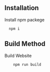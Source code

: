 
## Installation

Install npm packege

```bash
  npm i
```

## Build Method
Build Website
```bash
    npm run build
```
